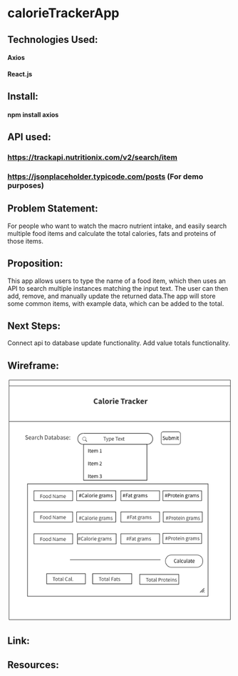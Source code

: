 # calorieTrackerApp

## Technologies Used:
#### Axios 
#### React.js

## Install:
#### npm install axios

## API used:
### https://trackapi.nutritionix.com/v2/search/item
### https://jsonplaceholder.typicode.com/posts (For demo purposes)

## Problem Statement:
For people who want to watch the macro nutrient intake, and easily search multiple food items and calculate the total calories, fats and proteins of those items. 

## Proposition:
This app allows users to type the name of a food item, which then uses an API to search 
multiple instances matching the input text. The user can then add, remove, and manually update the returned data.The app will store some common items, with example data, which can be added to the total.

## Next Steps:
Connect api to database update functionality.
Add value totals functionality.


## Wireframe:
![Home Page](/Wireframe/Home.png)

## Link:

## Resources:

